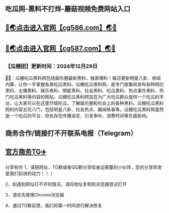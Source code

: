 吃瓜网-黑料不打烊-蘑菇视频免费网站入口
----
[🔞🌏点击进入官网【cg586.com】🌏🔞](https://hlw51.github.io/)
----
[🔞🌏点击进入官网【cg587.com】🌏🔞](https://hlw51.github.io/)
----
<h3>【瓜棚团】更新时间：2024年12月29日</h3>

🔞📢：瓜棚吃瓜黑料网包括娱乐圈最新黑料、独家爆料！每日更新明星八卦、绯闻内幕，让你一手掌握各类吃瓜黑料。瓜棚吃瓜黑料网，是专门收集和发布各种网红黑料、主播黑料、娱乐黑料、明星黑料、社会黑料、吃瓜黑料、热点事件黑料、热门吃瓜黑料等内容的网站。瓜棚吃瓜黑料网旨在为广大吃瓜群众提供一个吃瓜的平台，让大家可以在这里尽情吃瓜，了解娱乐圈和社会上的各种黑料。瓜棚吃瓜黑料网的内容五花八门，包括明星八卦、社会热点、趣闻轶事等。瓜棚吃瓜黑料网虽然是一个吃瓜的平台，但也存在传播谣言、引发争吵、浪费时间等负面影响。

商务合作/链接打不开联系电报（Telegram）
---
[官方商务TG✈️](https://t.me/Wenge58/)
---
分享有你
1、请把网址、TG群或者QQ群分享给身边需要的小伙伴，您的分享转发是我们前进的动力！！！

2、如遇到网址打不开的情况，请将地址复制到浏览器尝试打开

3、请优先使用Chrome浏览器

4、通过TG群反馈，我们将第一时间进行解决修复



